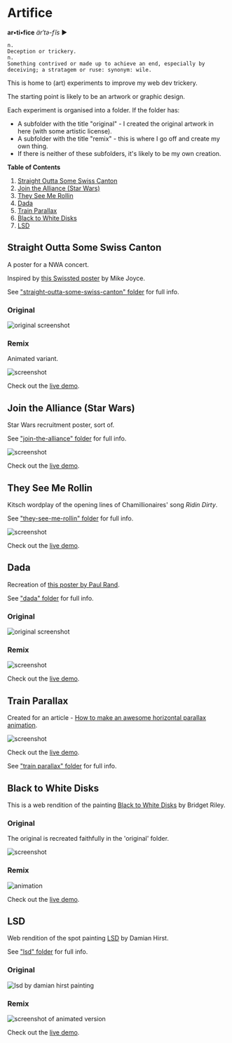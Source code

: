 # Artifice

 **ar•ti•fice** *är′tə-fĭs* ►

    n.
    Deception or trickery.
    n.
    Something contrived or made up to achieve an end, especially by deceiving; a stratagem or ruse: synonym: wile.

This is home to (art) experiments to improve my web dev trickery.

The starting point is likely to be an artwork or graphic design.

Each experiment is organised into a folder. If the folder has:
- A subfolder with the title "original" - I created the original artwork in here (with some artistic license).
- A subfolder with the title "remix" -  this is where I go off and create my own thing.
- If there is neither of these subfolders, it's likely to be my own creation.

<!-- TOC -->
**Table of Contents**
1. [Straight Outta Some Swiss Canton](#straight-outta-some-swiss-canton)
1. [Join the Alliance (Star Wars)](#join-the-alliance-star-wars)
1. [They See Me Rollin](#they-see-me-rollin)
1. [Dada](#dada)
1. [Train Parallax](#train-parallax)
1. [Black to White Disks](#black-to-white-disks)
1. [LSD](#lsd)
<!-- /TOC -->

## Straight Outta Some Swiss Canton

A poster for a NWA concert.

Inspired by [this Swissted poster](https://www.swissted.com/products/n-w-a-at-skateland-u-s-a-1988) by Mike Joyce.

See ["straight-outta-some-swiss-canton" folder](/straight-outta-some-swiss-canton) for full info.

### Original

![original screenshot](straight-outta-some-swiss-canton/img/screenshot-original.png)

### Remix

Animated variant.

![screenshot](straight-outta-some-swiss-canton/img/screenshot.gif)

Check out the [live demo](https://codepen.io/robjoeol/full/YzWoMGE).

## Join the Alliance (Star Wars)

Star Wars recruitment poster, sort of.

See ["join-the-alliance" folder](/join-the-alliance) for full info.

![screenshot](join-the-alliance/img/screenshot.gif)

Check out the [live demo](https://codepen.io/robjoeol/pen/KKgKzXp).

## They See Me Rollin

Kitsch wordplay of the opening lines of Chamillionaires' song *Ridin Dirty*.

See ["they-see-me-rollin" folder](/they-see-me-rollin) for full info.

![screenshot](they-see-me-rollin/img/screenshot.gif)

Check out the [live demo](https://codepen.io/robjoeol/pen/ZEpEKOb).

## Dada

Recreation of [this poster by Paul Rand](https://www.artic.edu/artworks/229395/dada-poster).

See ["dada" folder](/dada) for full info.

### Original

![original screenshot](dada/img/screenshot.png)

### Remix

![screenshot](dada/img/screenshot.gif)

Check out the [live demo](https://codepen.io/robjoeol/full/XWKGEoR).

## Train Parallax

Created for an article - [How to make an awesome horizontal parallax animation](https://roboleary.net/css/2020/11/17/parallax-animation.html).

![screenshot](train-parallax/img/screenshot.gif)

Check out the [live demo](https://codepen.io/robjoeol/pen/KKMYdQP).

See ["train parallax" folder](/train-parallax) for full info.

## Black to White Disks

This is a web rendition of the painting [Black to White Disks](https://www.wikiart.org/en/bridget-riley/black-to-white-disks-1952) by Bridget Riley.

### Original

The original is recreated faithfully in the 'original' folder.

![screenshot](black-to-white-disks/img/screenshot.png)

### Remix

![animation](black-to-white-disks/img/screenshot.gif)

Check out the [live demo](https://codepen.io/robjoeol/pen/rNLqZPV).

## LSD

Web rendition of the spot painting [LSD](https://www.wikiart.org/en/damien-hirst/lsd) by Damian Hirst.

See ["lsd" folder](/lsd) for full info.

### Original

![lsd by damian hirst painting](lsd/img/original.png)

### Remix

![screenshot of animated version](lsd/img/screenshot.gif)

Check out the [live demo](https://codepen.io/robjoeol/full/dyXqYrp).


